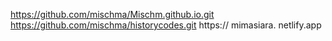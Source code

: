 https://github.com/mischma/Mischm.github.io.git
https://github.com/mischma/historycodes.git
https:// mimasiara. netlify.app
